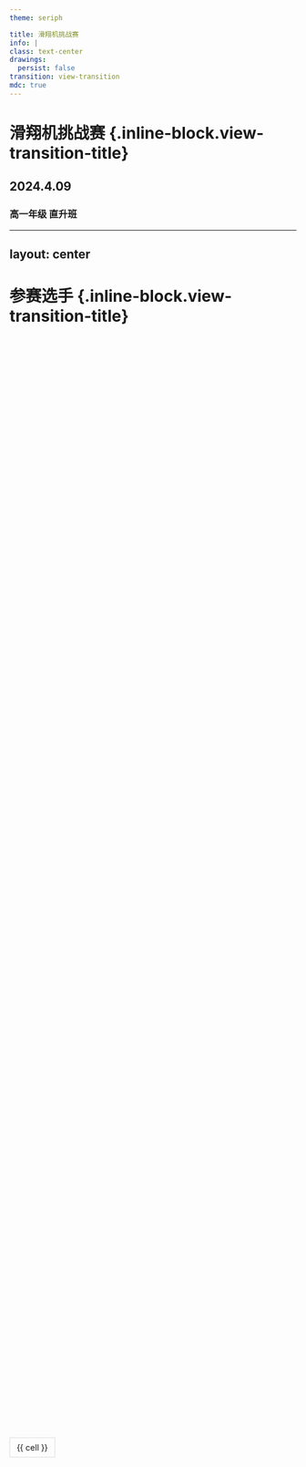 ```yaml
---
theme: seriph

title: 滑翔机挑战赛
info: |
class: text-center
drawings:
  persist: false
transition: view-transition
mdc: true
---
```


# 滑翔机挑战赛 {.inline-block.view-transition-title}
## 2024.4.09
### 高一年级 直升班

---
layout: center
---

# 参赛选手 {.inline-block.view-transition-title}

<div class="multi-column-table">
  <!-- 三个表格列容器 -->
  <div class="table-column" v-for="(chunk, index) in chunkedRows" :key="index">
    <table>
      <tr v-for="(row, rowIndex) in chunk" :key="row.id" :class="'fade-in-row'">
        <td v-for="(cell, cellIndex) in row.cells" :key="cellIndex">{{ cell }}</td>
      </tr>
    </table>
  </div>
</div>

<script setup>
import { ref, computed, onMounted, nextTick } from 'vue'

// 原始表格数据
const originalRows = ref([
  { id: 1, cells: ['高一1班', '李天聪', '朱溥瑶'] },
  { id: 2, cells: ['高一2班', '刘若渊', '胡继慈'] },
  { id: 3, cells: ['高一3班', '谢子衿', '张书溢'] },
  { id: 4, cells: ['高一4班', '张予轩', ''] },
  { id: 5, cells: ['高一5班', '杜嘉朋', '余锦辉'] },
  { id: 6, cells: ['高一6班', '乔婉桐', '周子皓'] },
  { id: 7, cells: ['高一7班', '许铭禹', '李欣颐'] },
  { id: 8, cells: ['高一8班', '李沐阳', '张镱霏'] },
  { id: 9, cells: ['高一9班', '张佳鑫', '温泰然'] },
  { id: 10, cells: ['高一10班', '于子钺', '暴桓安'] },
  { id: 11, cells: ['高一11班', '王语哲', '邓宇晗'] },
  { id: 12, cells: ['高一12班', '陈卓远', '俞博睿'] },
  { id: 13, cells: ['高一13班', '陈天阔', '丁佳明'] },
  { id: 14, cells: ['高一14班', '李奕乐', '张博林'] },
  { id: 15, cells: ['高一15班', '李天艺', '赖诚明'] },
  { id: 16, cells: ['直升1班', '刘晨笛', '胡可晗'] },
  { id: 17, cells: ['直升2班', '卞佳馨', '王嘉翼'] },
])

// 这一页不需要打乱
const shuffleArray = (array) => {
  
  return array
}

// 创建响应式的随机排序数据
const shuffledRows = ref([])

// 分块计算属性
const chunkedRows = computed(() => {
  const chunkSize = Math.ceil(shuffledRows.value.length / 3)
  return [
    shuffledRows.value.slice(0, chunkSize),
    shuffledRows.value.slice(chunkSize, chunkSize * 2),
    shuffledRows.value.slice(chunkSize * 2),
  ]
})

onMounted(() => {
  shuffledRows.value = shuffleArray([...originalRows.value])
  nextTick(() => {
    const rows = document.querySelectorAll('.fade-in-row')
    rows.forEach((row, index) => {
      row.style.animationDelay = `${index * 0.15}s`
    })
  })
})
</script>

<style>
.multi-column-table {
  display: flex;
  justify-content: center; /* 水平居中 */
  align-items: center; /* 垂直居中 */
  gap: 30px; /* 列间距 */
  height: 100%; /* 使用父容器的全部高度 */
}

.table-column {
  flex: 1;
  overflow-y: auto; /* 内容过多时显示滚动条 */
  border-right: 1px solid #eee; /* 可选分隔线 */
  padding-right: 15px;
}

.table-column:last-child {
  border-right: none;
  padding-right: 0;
}

table {
  width: 100%;
  border-collapse: collapse;
}

td {
  border: 1px solid #ddd;
  padding: 8px 12px;
  font-size: 0.9em; /* 适当缩小字体 */
  white-space: nowrap; /* 禁止换行 */
  overflow: hidden; /* 隐藏超出部分 */
  text-overflow: ellipsis; /* 超出部分显示省略号 */
}

tr:nth-child(even) {
  background-color: #f8f8f8;
}

/* 滚动条样式 */
.table-column::-webkit-scrollbar {
  width: 2px;
}
.table-column::-webkit-scrollbar-thumb {
  background: #ddd;
  border-radius: 4px;
}

/* 定义淡入动画 */
.fade-in-row {
  opacity: 0;
  transform: translateY(-10px);
  animation: fadeIn 0.15s ease-in forwards;
}

@keyframes fadeIn {
  from {
    opacity: 0;
    transform: translateY(-10px);
  }
  to {
    opacity: 1;
    transform: translateY(0);
  }
}
</style>

---
layout: center
---

# 参赛选手(随机顺序) {.inline-block.view-transition-title}

<div class="multi-column-table">
  <!-- 三个表格列容器 -->
  <div class="table-column" v-for="(chunk, index) in chunkedRows" :key="index">
    <table>
      <tr v-for="(row, rowIndex) in chunk" :key="row.id" :class="'fade-in-row'">
        <td v-for="(cell, cellIndex) in row.cells" :key="cellIndex">{{ cell }}</td>
      </tr>
    </table>
  </div>
</div>

<script setup>
import { ref, computed, onMounted, nextTick } from 'vue'

// 原始表格数据
const originalRows = ref([
  { id: 1, cells: ['高一1班', '李天聪', '朱溥瑶'] },
  { id: 2, cells: ['高一2班', '刘若渊', '胡继慈'] },
  { id: 3, cells: ['高一3班', '谢子衿', '张书溢'] },
  { id: 4, cells: ['高一4班', '张予轩', ''] },
  { id: 5, cells: ['高一5班', '杜嘉朋', '余锦辉'] },
  { id: 6, cells: ['高一6班', '乔婉桐', '周子皓'] },
  { id: 7, cells: ['高一7班', '许铭禹', '李欣颐'] },
  { id: 8, cells: ['高一8班', '李沐阳', '张镱霏'] },
  { id: 9, cells: ['高一9班', '张佳鑫', '温泰然'] },
  { id: 10, cells: ['高一10班', '于子钺', '暴桓安'] },
  { id: 11, cells: ['高一11班', '王语哲', '邓宇晗'] },
  { id: 12, cells: ['高一12班', '陈卓远', '俞博睿'] },
  { id: 13, cells: ['高一13班', '陈天阔', '丁佳明'] },
  { id: 14, cells: ['高一14班', '李奕乐', '张博林'] },
  { id: 15, cells: ['高一15班', '李天艺', '赖诚明'] },
  { id: 16, cells: ['直升1班', '刘晨笛', '胡可晗'] },
  { id: 17, cells: ['直升2班', '卞佳馨', '王嘉翼'] },
])

// Fisher-Yates 洗牌算法
const shuffleArray = (array) => {
  for (let i = array.length - 1; i > 0; i--) {
    const j = Math.floor(Math.random() * (i + 1))
    ;[array[i], array[j]] = [array[j], array[i]]
  }
  return array
}

// 创建响应式的随机排序数据
const shuffledRows = ref([])

// 分块计算属性
const chunkedRows = computed(() => {
  const chunkSize = Math.ceil(shuffledRows.value.length / 3)
  return [
    shuffledRows.value.slice(0, chunkSize),
    shuffledRows.value.slice(chunkSize, chunkSize * 2),
    shuffledRows.value.slice(chunkSize * 2),
  ]
})

onMounted(() => {
  shuffledRows.value = shuffleArray([...originalRows.value])
  localStorage.setItem('shuffledRows', JSON.stringify(shuffledRows.value))
  nextTick(() => {
    const rows = document.querySelectorAll('.fade-in-row')
    rows.forEach((row, index) => {
      row.style.animationDelay = `${index * 0.15}s`
    })
  })
})
</script>

<style>
.multi-column-table {
  display: flex;
  justify-content: center; /* 水平居中 */
  align-items: center; /* 垂直居中 */
  gap: 20px; /* 列间距 */
  height: 100%; /* 使用父容器的全部高度 */
}

.table-column {
  flex: 1;
  overflow-y: auto; /* 内容过多时显示滚动条 */
  border-right: 1px solid #eee; /* 可选分隔线 */
  padding-right: 15px;
}

.table-column:last-child {
  border-right: none;
  padding-right: 0;
}

table {
  width: 100%;
  border-collapse: collapse;
}

td {
  border: 1px solid #ddd;
  padding: 8px 12px;
  font-size: 0.9em; /* 适当缩小字体 */
  white-space: nowrap; /* 禁止换行 */
  overflow: hidden; /* 隐藏超出部分 */
  text-overflow: ellipsis; /* 超出部分显示省略号 */
}

tr:nth-child(even) {
  background-color: #f8f8f8;
}

/* 滚动条样式 */
.table-column::-webkit-scrollbar {
  width: 6px;
}
.table-column::-webkit-scrollbar-thumb {
  background: #ddd;
  border-radius: 4px;
}

/* 定义淡入动画 */
.fade-in-row {
  opacity: 0;
  transform: translateY(-10px);
  animation: fadeIn 0.15s ease-in forwards;
}

@keyframes fadeIn {
  from {
    opacity: 0;
    transform: translateY(-10px);
  }
  to {
    opacity: 1;
    transform: translateY(0);
  }
}
</style>

